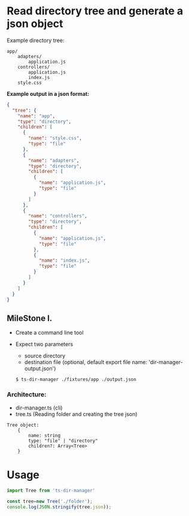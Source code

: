 # Read directory tree and generate a json object

Example directory tree:

    app/
        adapters/
            application.js
        controllers/
            application.js
            index.js
        style.css

**Example output in a json format:**

```json
{
  "tree": {
    "name": "app",
    "type": "directory",
    "children": [
      {
        "name": "style.css",
        "type": "file"
      },
      {
        "name": "adapters",
        "type": "directory",
        "children": [
          {
            "name": "application.js",
            "type": "file"
          }
        ]
      },
      {
        "name": "controllers",
        "type": "directory",
        "children": [
          {
            "name": "application.js",
            "type": "file"
          },
          {
            "name": "index.js",
            "type": "file"
          }
        ]
      }
    ]
  }
}
```

## MileStone I.

* Create a command line tool
* Expect two parameters

    - source directory
    - destination file (optional, default export file name: 'dir-manager-output.json')
    
  `$ ts-dir-manager ./fixtures/app ./output.json`

### Architecture:

* dir-manager.ts (cli)
* tree.ts (Reading folder and creating the tree json)

```
Tree object:
    {
        name: string
        type: "file" | "directory"
        children?: Array<Tree>
    }
```

# Usage

```js
import Tree from 'ts-dir-manager'

const tree=new Tree('./folder');
console.log(JSON.stringify(tree.json));
```